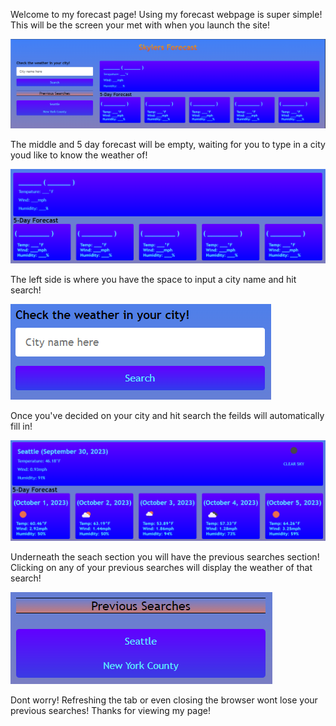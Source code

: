 Welcome to my forecast page!
Using my forecast webpage is super simple! This will be the screen your met with when you launch the site!

![WeatherDisplay](./Assets/WeatherDisplay.PNG)

The middle and 5 day forecast will be empty, waiting for you to type in a city youd like to know the weather of!

![EmptyMiddle](./Assets/EmptyMiddle.PNG)

The left side is where you have the space to input a city name and hit search!

![SearchBar](./Assets/SearchBar.PNG)

Once you've decided on your city and hit search the feilds will automatically fill in!

![FilledMiddle](./Assets/FilledMiddle.PNG)

Underneath the seach section you will have the previous searches section! 
Clicking on any of your previous searches will display the weather of that search!

![PreviousSearches](./Assets/PreviousSearch.PNG)

Dont worry! Refreshing the tab or even closing the browser wont lose your previous searches!
Thanks for viewing my page!